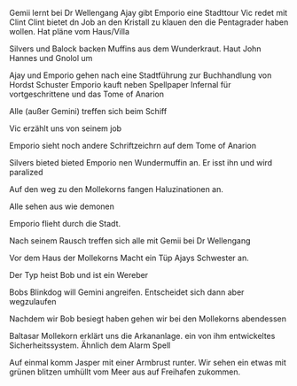 Gemii lernt bei Dr Wellengang
Ajay gibt Emporio eine Stadttour
Vic redet mit Clint
Clint bietet dn Job an den Kristall zu klauen den die Pentagrader haben wollen. Hat pläne vom Haus/Villa

Silvers und Balock backen Muffins aus dem Wunderkraut. Haut John Hannes und Gnolol um

Ajay und Emporio gehen nach eine Stadtführung zur Buchhandlung von Hordst Schuster
Emporio kauft neben Spellpaper Infernal für vortgeschrittene und das Tome of Anarion

Alle (außer Gemini) treffen sich beim Schiff

Vic erzählt uns von seinem job

Emporio sieht noch andere Schriftzeichrn auf dem Tome of Anarion

Silvers bieted bieted Emporio nen Wundermuffin an. Er isst ihn und wird paralized

Auf den weg zu den Mollekorns fangen Haluzinationen an.

Alle sehen aus wie demonen

Emporio flieht durch die Stadt.

Nach seinem Rausch treffen sich alle mit Gemii bei Dr Wellengang

Vor dem Haus der Mollekorns Macht ein Tüp Ajays Schwester an.

Der Typ heist Bob und ist ein Wereber

Bobs Blinkdog will Gemini angreifen. Entscheidet sich dann aber wegzulaufen

Nachdem wir Bob besiegt haben gehen wir bei den Mollekorns abendessen

Baltasar Mollekorn erklärt uns die Arkananlage. ein von ihm entwickeltes Sicherheitssystem. Ähnlich dem Alarm Spell

Auf einmal komm Jasper mit einer Armbrust runter. Wir sehen ein etwas mit grünen blitzen umhüllt vom Meer aus auf Freihafen zukommen.

